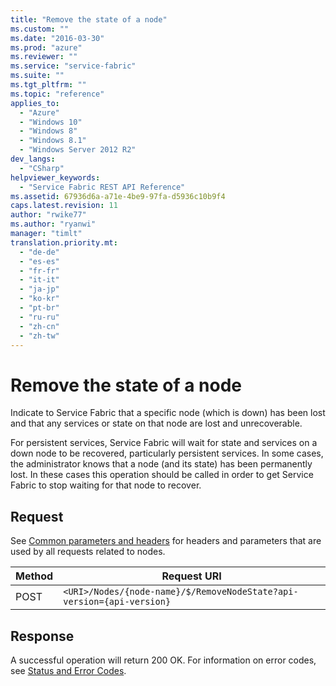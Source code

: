 ```yaml
---
title: "Remove the state of a node"
ms.custom: ""
ms.date: "2016-03-30"
ms.prod: "azure"
ms.reviewer: ""
ms.service: "service-fabric"
ms.suite: ""
ms.tgt_pltfrm: ""
ms.topic: "reference"
applies_to: 
  - "Azure"
  - "Windows 10"
  - "Windows 8"
  - "Windows 8.1"
  - "Windows Server 2012 R2"
dev_langs: 
  - "CSharp"
helpviewer_keywords: 
  - "Service Fabric REST API Reference"
ms.assetid: 67936d6a-a71e-4be9-97fa-d5936c10b9f4
caps.latest.revision: 11
author: "rwike77"
ms.author: "ryanwi"
manager: "timlt"
translation.priority.mt: 
  - "de-de"
  - "es-es"
  - "fr-fr"
  - "it-it"
  - "ja-jp"
  - "ko-kr"
  - "pt-br"
  - "ru-ru"
  - "zh-cn"
  - "zh-tw"
---
```

# Remove the state of a node
Indicate to Service Fabric that a specific node (which is down) has been lost and that any services or state on that node are lost and unrecoverable.  
  
 For persistent services, Service Fabric will wait for state and services on a down node to be recovered, particularly persistent services. In some cases, the administrator knows that a node (and its state) has been permanently lost. In these cases this operation should be called in order to get Service Fabric to stop waiting for that node to recover.  
  
## Request  
 See [Common parameters and headers](25e94f89a-bd8e-4a3b-9274-46934469c073) for headers and parameters that are used by all requests related to nodes.  
  
|Method|Request URI|  
|------------|-----------------|  
|POST|`<URI>/Nodes/{node-name}/$/RemoveNodeState?api-version={api-version}`|  
  
## Response  
 A successful operation will return 200 OK. For information on error codes, see [Status and Error Codes](status-and-error-codes1.md).